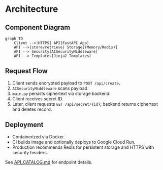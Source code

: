 # Architecture

## Component Diagram
```mermaid
graph TD
    Client -->|HTTPS| API[FastAPI App]
    API -->|store/retrieve| Storage[(Memory/Redis)]
    API --> Security[AISecurityMiddleware]
    API --> Templates[Jinja2 Templates]
```

## Request Flow
1. Client sends encrypted payload to `POST /api/create`.
2. `AISecurityMiddleware` scans payload.
3. `main.py` persists ciphertext via storage backend.
4. Client receives secret ID.
5. Later, client requests `GET /api/secret/{id}`; backend returns ciphertext and deletes record.

## Deployment
- Containerized via Docker.
- CI builds image and optionally deploys to Google Cloud Run.
- Production recommends Redis for persistent storage and HTTPS with security headers.

See [API_CATALOG.md](API_CATALOG.md) for endpoint details.
